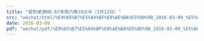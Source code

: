 ```yaml
---
title: "冒刺桌游NO.67本周六晚18点半（3月12日）"
src: "wechat/html/%E9%85%B7%E5%84%BF%E8%AE%BA%E5%9D%9B_2016-03-09_%E5%86%92%E5%88%BA%E6%A1%8C%E6%B8%B8NO.67%E6%9C%AC%E5%91%A8%E5%85%AD%E6%99%9A18%E7%82%B9%E5%8D%8A%EF%BC%883%E6%9C%8812%E6%97%A5%EF%BC%89.html"
date: 2016-03-09
pdf: "wechat/pdf/%E9%85%B7%E5%84%BF%E8%AE%BA%E5%9D%9B_2016-03-09_%E5%86%92%E5%88%BA%E6%A1%8C%E6%B8%B8NO.67%E6%9C%AC%E5%91%A8%E5%85%AD%E6%99%9A18%E7%82%B9%E5%8D%8A%EF%BC%883%E6%9C%8812%E6%97%A5%EF%BC%89.pdf"
---
```

